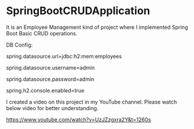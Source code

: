 # SpringBootCRUDApplication
It is an Employee Management kind of project where I implemented Spring Boot Basic CRUD operations.

DB Config:

spring.datasource.url=jdbc:h2:mem:employees

spring.datasource.username=admin

spring.datasource.password=admin

spring.h2.console.enabled=true

I created a video on this project in my YouTube channel. Please watch below video for better understanding.

https://www.youtube.com/watch?v=UzJZzgxra2Y&t=1260s
